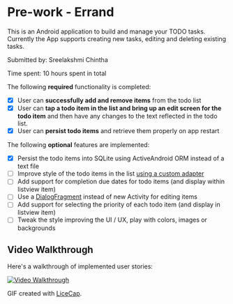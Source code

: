 # Pre-work - Errand

This is an Android application to build and manage your TODO tasks. Currently the App supports creating new tasks, editing and deleting existing tasks.

Submitted by: Sreelakshmi Chintha

Time spent: 10 hours spent in total

The following **required** functionality is completed:

* [x] User can **successfully add and remove items** from the todo list
* [x] User can **tap a todo item in the list and bring up an edit screen for the todo item** and then have any changes to the text reflected in the todo list.
* [x] User can **persist todo items** and retrieve them properly on app restart

The following **optional** features are implemented:

* [x] Persist the todo items into SQLite using ActiveAndroid ORM instead of a text file
* [ ] Improve style of the todo items in the list [using a custom adapter](http://guides.codepath.com/android/Using-an-ArrayAdapter-with-ListView)
* [ ] Add support for completion due dates for todo items (and display within listview item)
* [ ] Use a [DialogFragment](http://guides.codepath.com/android/Using-DialogFragment) instead of new Activity for editing items
* [ ] Add support for selecting the priority of each todo item (and display in listview item)
* [ ] Tweak the style improving the UI / UX, play with colors, images or backgrounds

## Video Walkthrough 

Here's a walkthrough of implemented user stories:

<a href="http://imgur.com/QHWIlrZ"><img src="http://imgur.com/QHWIlrZ"  title='Video Walkthrough' /></a>

GIF created with [LiceCap](http://www.cockos.com/licecap/).

